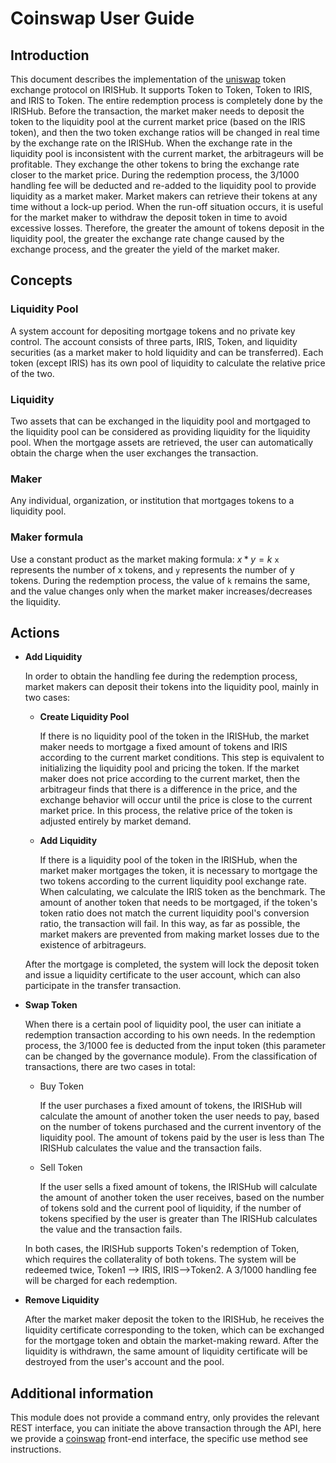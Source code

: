# Coinswap User Guide

## Introduction

This document describes the implementation of the [uniswap](https://uniswap.io/) token exchange protocol on IRISHub. It supports Token to Token, Token to IRIS, and IRIS to Token. The entire redemption process is completely done by the IRISHub. Before the transaction, the market maker needs to deposit the token to the liquidity pool at the current market price (based on the IRIS token), and then the two token exchange ratios will be changed in real time by the exchange rate on the IRISHub. When the exchange rate in the liquidity pool is inconsistent with the current market, the arbitrageurs will be profitable. They exchange the other tokens to bring the exchange rate closer to the market price. During the redemption process, the 3/1000 handling fee will be deducted and re-added to the liquidity pool to provide liquidity as a market maker. Market makers can retrieve their tokens at any time without a lock-up period. When the run-off situation occurs, it is useful for the market maker to withdraw the deposit token in time to avoid excessive losses. Therefore, the greater the amount of tokens deposit in the liquidity pool, the greater the exchange rate change caused by the exchange process, and the greater the yield of the market maker.

## Concepts

### Liquidity Pool

A system account for depositing mortgage tokens and no private key control. The account consists of three parts, IRIS, Token, and liquidity securities (as a market maker to hold liquidity and can be transferred). Each token (except IRIS) has its own pool of liquidity to calculate the relative price of the two.

### Liquidity

Two assets that can be exchanged in the liquidity pool and mortgaged to the liquidity pool can be considered as providing liquidity for the liquidity pool. When the mortgage assets are retrieved, the user can automatically obtain the charge when the user exchanges the transaction.

### Maker

Any individual, organization, or institution that mortgages tokens to a liquidity pool.

### Maker formula

Use a constant product as the market making formula: $x \ast y=k$  `x` represents the number of x tokens, and `y` represents the number of y tokens. During the redemption process, the value of `k` remains the same, and the value changes only when the market maker increases/decreases the liquidity.


## Actions

- **Add  Liquidity**

  In order to obtain the handling fee during the redemption process, market makers can deposit their tokens into the liquidity pool, mainly in two cases:

  - **Create  Liquidity Pool**

    If there is no liquidity pool of the token in the IRISHub, the market maker needs to mortgage a fixed amount of tokens and IRIS according to the current market conditions. This step is equivalent to initializing the liquidity pool and pricing the token. If the market maker does not price according to the current market, then the arbitrageur finds that there is a difference in the price, and the exchange behavior will occur until the price is close to the current market price. In this process, the relative price of the token is adjusted entirely by market demand.

  - **Add  Liquidity**

    If there is a liquidity pool of the token in the IRISHub, when the market maker mortgages the token, it is necessary to mortgage the two tokens according to the current liquidity pool exchange rate. When calculating, we calculate the IRIS token as the benchmark. The amount of another token that needs to be mortgaged, if the token's token ratio does not match the current liquidity pool's conversion ratio, the transaction will fail. In this way, as far as possible, the market makers are prevented from making market losses due to the existence of arbitrageurs.

  After the mortgage is completed, the system will lock the deposit token and issue a liquidity certificate to the user account, which can also participate in the transfer transaction.

- **Swap Token**

  When there is a certain pool of liquidity pool, the user can initiate a redemption transaction according to his own needs. In the redemption process, the 3/1000 fee is deducted from the input token (this parameter can be changed by the governance module). From the classification of transactions, there are two cases in total:

  - Buy Token

    If the user purchases a fixed amount of tokens, the IRISHub will calculate the amount of another token the user needs to pay, based on the number of tokens purchased and the current inventory of the liquidity pool. The amount of tokens paid by the user is less than The IRISHub calculates the value and the transaction fails.

  - Sell Token

    If the user sells a fixed amount of tokens, the IRISHub will calculate the amount of another token the user receives, based on the number of tokens sold and the current pool of liquidity, if the number of tokens specified by the user is greater than The IRISHub calculates the value and the transaction fails.

  In both cases, the IRISHub supports Token's redemption of Token, which requires the collaterality of both tokens. The system will be redeemed twice, Token1 --> IRIS, IRIS-->Token2. A 3/1000 handling fee will be charged for each redemption.

- **Remove  Liquidity**

  After the market maker deposit the token to the IRISHub, he receives the liquidity certificate corresponding to the token, which can be exchanged for the mortgage token and obtain the market-making reward. After the liquidity is withdrawn, the same amount of liquidity certificate will be destroyed from the user's account and the  pool.

## Additional information

This module does not provide a command entry, only provides the relevant REST interface, you can initiate the above transaction through the API, here we provide a [coinswap](https://github.com/zhiqiang-bianjie/coinswap) front-end interface, the specific use method see instructions.
